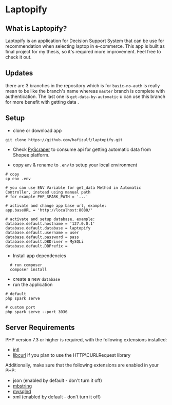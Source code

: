 # Laptopify

## What is Laptopify?

Laptopify is an application for Decision Support System that can be use for recommendation when selecting laptop in e-commerce. This app is built as final project for my thesis, so it's required more improvement. Feel free to check it out.

## Updates

there are 3 branches in the repository which is for `basic-no-auth` is really mean to be like the branch's name whereas `master` branch is complete with authentication. The last one is `get-data-by-automatic` u can use this branch for more benefit with getting data .

## Setup

- clone or download app

```
git clone https://github.com/hafizulf/laptopify.git
```

- Check <a href="https://github.com/hafizulf/pyscraper-shopee" target="_blank"> PyScraper</a> to consume api for getting automatic data from Shopee platform.

- copy `env` & rename to `.env` to setup your local environment

```
# copy
cp env .env

# you can use ENV Variable for get_data Method in Automatic Controller, instead using manual path
# for example PHP_SPARK_PATH = '...'

# activate and change app base url, example:
app.baseURL = 'http://localhost:8080/'

# activate and setup database, example:
database.default.hostname = '127.0.0.1'
database.default.database = laptopify
database.default.username = user
database.default.password = pass
database.default.DBDriver = MySQLi
database.default.DBPrefix =
```

- Install app dependencies

```
  # run composer
  composer install
```

- create a new `database`
- run the application

```
# default
php spark serve

# custom port
php spark serve --port 3036

```

## Server Requirements

PHP version 7.3 or higher is required, with the following extensions installed:

- [intl](http://php.net/manual/en/intl.requirements.php)
- [libcurl](http://php.net/manual/en/curl.requirements.php) if you plan to use the HTTP\CURLRequest library

Additionally, make sure that the following extensions are enabled in your PHP:

- json (enabled by default - don't turn it off)
- [mbstring](http://php.net/manual/en/mbstring.installation.php)
- [mysqlnd](http://php.net/manual/en/mysqlnd.install.php)
- xml (enabled by default - don't turn it off)
